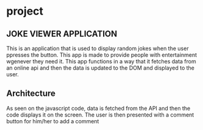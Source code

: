 # project

## JOKE VIEWER APPLICATION
This is an application that is used to display random jokes when the user ppresses the button.
This app is made to provide people with entertainment wgenever they need it.
This app functions in a way that it fetches data from an online api and then the data is updated to the DOM and displayed to the user.

## Architecture
As seen on the javascript code, data is fetched from the API and then the code displays it on the screen.
The user is then presented with a comment button for him/her to add a comment